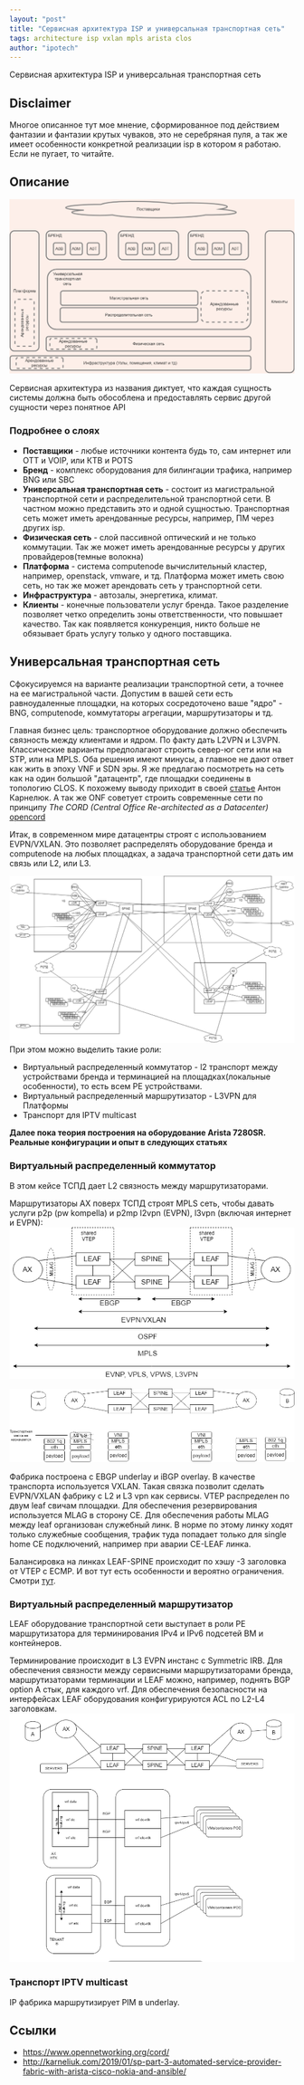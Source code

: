```yaml
---
layout: "post"
title: "Сервисная архитектура ISP и универсальная транспортная сеть"
tags: architecture isp vxlan mpls arista clos
author: "ipotech"
---
```


Сервисная архитектура ISP и универсальная транспортная сеть

## Disclaimer
Многое описанное тут мое мнение, сформированное под действием фантазии и фантазии крутых чуваков, это не серебряная пуля, а так же имеет особенности конкретной реализации isp в котором я работаю. Если не пугает, то читайте.

## Описание
![architecture-isp](/images/architecture-isp.png)

Сервисная архитектура из названия диктует, что каждая сущность системы должна быть обособлена и предоставлять сервис другой сущности через понятное API
### Подробнее о слоях
* **Поставщики** - любые источники контента будь то, сам интернет или OTT и VOIP, или КТВ и POTS
* **Бренд** - комплекс оборудования для билингации трафика, например BNG или SBC
* **Универсальная транспортная сеть** - состоит из магистральной транспортной сети и распределительной транспортной сети. В частном можно представить это и одной сущностью. Транспортная сеть может иметь арендованные ресурсы, например, ПМ через других isp.
* **Физическая сеть** - слой пассивной оптический и не только коммутации. Так же может иметь арендованные ресурсы у других провайдеров(темные волокна)
* **Платформа** - система computenode вычислительный кластер, например, openstack, vmware, и тд. Платформа может иметь свою сеть, но так же может арендовать сеть у транспортной сети.
* **Инфраструктура** - автозалы, энергетика, климат.
* **Клиенты** - конечные пользователи услуг бренда.
Такое разделение позволяет четко определить зоны ответственности, что повышает качество. Так как появляется конкуренция, никто больше не обязывает брать услугу только у одного поставщика.

## Универсальная транспортная сеть
Сфокусируемся на варианте реализации транспортной сети, а точнее на ее магистральной части.
Допустим в вашей сети есть равноудаленные площадки, на которых сосредоточено ваше "ядро" - BNG, computenode, коммутаторы агрегации, маршрутизаторы и тд.

Главная бизнес цель: транспортное оборудование должно обеспечить связность между клиентами и ядром. По факту дать L2VPN и L3VPN.<br>
Классические варианты предполагают строить север-юг сети или на STP, или на MPLS. Оба решения имеют минусы, а главное не дают ответ как жить в эпоху VNF и SDN эры.
Я же предлагаю посмотреть на сеть как на один большой "датацентр", где площадки соединены в топологию CLOS. К похожему выводу приходит в своей [статье](http://karneliuk.com/2019/01/sp-part-3-automated-service-provider-fabric-with-arista-cisco-nokia-and-ansible/) Антон Карнелюк. А так же ONF советует строить современные сети по принципу _The CORD (Central Office Re-architected as a Datacenter)_ [opencord](https://www.opennetworking.org/cord/)

Итак, в современном мире датацентры строят с использованием EVPN/VXLAN. Это позволяет распределять оборудование бренда и computenode на любых площадках, а задача транспортной сети дать им связь или L2, или L3.

![arch-pop](/images/arch-pop.png)
При этом можно выделить такие роли:
- Виртуальный распределенный коммутатор - l2 транспорт между устройствами бренда и терминацией на площадках(локальные особенности), то есть всем PE устройствами.
- Виртуальный распределенный маршрутизатор - L3VPN для Платформы
- Транспорт для IPTV multicast

**Далее пока теория построения на оборудование Arista 7280SR.**<br>
**Реальные конфигурации и опыт в следующих статьях**
### Виртуальный распределенный коммутатор
В этом кейсе ТСПД дает L2 связность между маршрутизаторами.

Маршрутизаторы AX поверх ТСПД строят MPLS сеть, чтобы давать услуги p2p \(pw kompella\) и p2mp l2vpn \(EVPN\), l3vpn \(включая интернет и EVPN\):
![протоколы](/images/ipotech-a2-protocols.png)

![метки](/images/ipotech-protocol-labels.png)

Фабрика построена с EBGP underlay и iBGP overlay. В качестве  транспорта используется VXLAN. Такая связка позволит сделать EVPN/VXLAN фабрику с L2 и L3 vpn как сервисы.
VTEP распределен по двум leaf свичам площадки. Для обеспечения резервирования используется MLAG в сторону CE. Для обеспечения работы MLAG между leaf организован служебный линк. В норме по этому линку ходят только служебные сообщения, трафик туда попадает только для single home CE подключений, например при аварии CE-LEAF линка.

Балансировка на линках LEAF-SPINE происходит по хэшу -3 заголовка от VTEP с ECMP.
И вот тут есть особенности и вероятно ограничения. Смотри [тут](/_posts/2019-06-24-juniper-mx-mpls-examples.md).

### Виртуальный распределенный маршрутизатор
LEAF оборудование транспортной сети выступает в роли PE маршрутизатора для терминирования IPv4 и IPv6 подсетей ВМ и контейнеров.

Терминирование происходит в L3 EVPN инстанс с Symmetric IRB.
Для обеспечения связности между сервисными маршрутизаторами бренда, маршрутизаторами терминации и LEAF можно, например, поднять BGP option A стык, для каждого vrf.
Для обеспечения безопасности на интерфейсах LEAF оборудования конфигурируются ACL по L2-L4 заголовкам.
![vrouter](/images/ipotech-vrouter.png)

### Транспорт IPTV multicast
IP фабрика маршрутизирует PIM в underlay.

## Ссылки
- https://www.opennetworking.org/cord/
- http://karneliuk.com/2019/01/sp-part-3-automated-service-provider-fabric-with-arista-cisco-nokia-and-ansible/
